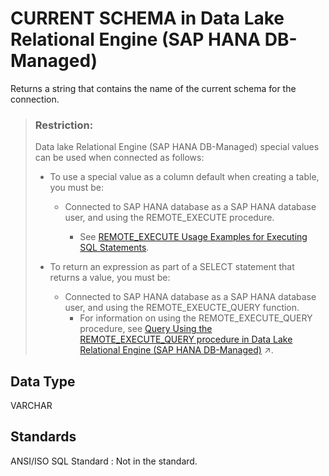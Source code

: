 <!-- loioa0c6d51d417d4127b540af0ba1fbd2ba -->

# CURRENT SCHEMA in Data Lake Relational Engine \(SAP HANA DB-Managed\)

Returns a string that contains the name of the current schema for the connection.



> ### Restriction:  
> Data lake Relational Engine \(SAP HANA DB-Managed\) special values can be used when connected as follows:
> 
> -   To use a special value as a column default when creating a table, you must be:
>     -   Connected to SAP HANA database as a SAP HANA database user, and using the REMOTE\_EXECUTE procedure.
> 
>         -   See [REMOTE\_EXECUTE Usage Examples for Executing SQL Statements](../030-sql-statements/remote-execute-usage-examples-for-executing-sql-statements-fd99ac0.md).
> 
> 
> -   To return an expression as part of a SELECT statement that returns a value, you must be:
>     -   Connected to SAP HANA database as a SAP HANA database user, and using the REMOTE\_EXEUCTE\_QUERY function.
>         -   For information on using the REMOTE\_EXECUTE\_QUERY procedure, see [Query Using the REMOTE_EXECUTE_QUERY procedure in Data Lake Relational Engine (SAP HANA DB-Managed)](https://help.sap.com/viewer/9220e7fec0fe4503b5c5a6e21d584e63/2023_1_QRC/en-US/4192f252c2af4136aebadbd1a806b139.html "Use the REMOTE_EXECUTE_QUERY procedure to execute SELECT queries on data lake Relational Engine objects without using an SAP HANA database virtual table in the query.") :arrow_upper_right:.



<a name="loioa0c6d51d417d4127b540af0ba1fbd2ba__section_fvj_dhr_btb"/>

## Data Type

VARCHAR



<a name="loioa0c6d51d417d4127b540af0ba1fbd2ba__section_ydv_dhr_btb"/>

## Standards

 ANSI/ISO SQL Standard
 :   Not in the standard.

 
